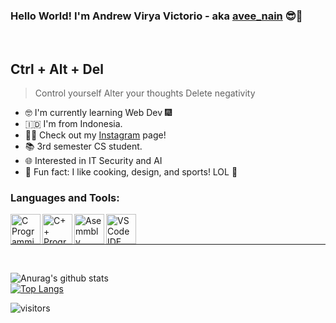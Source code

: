 ### Hello World! I'm Andrew Virya Victorio - aka [avee_nain][instagram] 😎🤙

</br>

## Ctrl + Alt + Del
> Control yourself
> Alter your thoughts
> Delete negativity

- 🤓 I'm currently learning Web Dev 🎆
- 🇮🇩 I'm from Indonesia.
- 👨‍💻 Check out my [Instagram][instagram] page! 
- 📚 3rd semester CS student.
- 🌐 Interested in IT Security and AI
- 👾 Fun fact: I like cooking, design, and sports! LOL 🤣

<!--### Connect with me:

[<img align="left" alt="Discord Icon" width="48px" src="https://img.icons8.com/color/48/000000/discord-new-logo.png"/>][discord][<img align="left" alt="Instagram Icon" width="48px" src="https://img.icons8.com/fluent/48/000000/instagram-new.png"/>][instagram][<img align="left" alt="Facebook Icon" width="48px" src="https://img.icons8.com/color/48/000000/facebook-new.png"/>][facebook][<img align="left" alt="Twitter Icon" width="48px" src="https://img.icons8.com/color/48/000000/twitter.png"/>][twitter][<img align="left" alt="Telegram Icon" width="48px" src="https://img.icons8.com/color/48/000000/telegram-app--v1.png"/>][telegram]-->

### Languages and Tools:

[<img align="left" alt="C Programming Language" width="48px" src="https://img.icons8.com/color/48/000000/c-programming.png"/>][instagram][<img align="left" alt="C++ Programming Language" width="48px" src="https://img.icons8.com/color/48/000000/c-plus-plus-logo.png"/>][instagram][<img align="left" alt="Asemmbly Language" width="48px" src="https://i.pinimg.com/originals/25/a8/5d/25a85d9e5057430d82273a3c75e73014.png"/>][instagram][<img align="left" alt="VSCode IDE" width="48px" src="https://img.icons8.com/fluent/48/000000/visual-studio-code-2019.png"/>][instagram]


</br>
</br>

---

</br>

![Anurag's github stats](https://github-readme-stats.vercel.app/api?username=aveenain&show_icons=true&theme=cobalt)
</br>
[![Top Langs](https://github-readme-stats.vercel.app/api/top-langs/?username=aveenain&langs_count=8)](https://github.com/anuraghazra/github-readme-stats)

![visitors](https://visitor-badge.glitch.me/badge?page_id=aveenain.visitor-badge)

[discord]: https://discordapp.com/users/427705070398996485/
[twitter]: https://twitter.com/avee_nain
[instagram]: https://www.instagram.com/avee_nain/
[facebook]: https://www.facebook.com/aveenain/
[telegram]: https://t.me/aveenain

<!--
**aveenain/aveenain** is a ✨ _special_ ✨ repository because its `README.md` (this file) appears on your GitHub profile.-->
